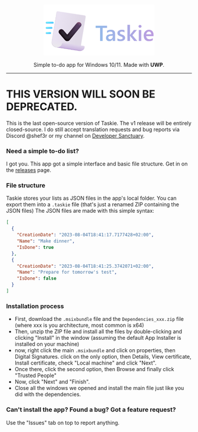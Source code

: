 <p align=center><img src="header.png" alt="Taskie logo" width=300></p>
<p align=center>Simple to-do app for Windows 10/11. Made with <b>UWP</b>.</p>

---
# THIS VERSION WILL SOON BE DEPRECATED.
This is the last open-source version of Taskie. The v1 release will be entirely closed-source. I do still accept translation requests and bug reports via Discord @shef3r or my channel on [Developer Sanctuary](https://discord.gg/windows-apps-hub-714581497222398064).

### Need a simple to-do list?
I got you. This app got a simple interface and basic file structure. Get in on the <a href="/releases">releases</a> page.

### File structure
Taskie stores your lists as JSON files in the app's local folder. You can export them into a `.taskie` file (that's just a renamed ZIP containing the JSON files) The JSON files are made with this simple syntax:

```json
[
  {
    "CreationDate": "2023-08-04T18:41:17.7177428+02:00",
    "Name": "Make dinner",
    "IsDone": true
  },
  {
    "CreationDate": "2023-08-04T18:41:25.3742071+02:00",
    "Name": "Prepare for tomorrow's test",
    "IsDone": false
  }
]
```

### Installation process
- First, download the `.msixbundle` file and the `Dependencies_xxx.zip` file (where xxx is you architecture, most common is x64)
- Then, unzip the ZIP file and install all the files by double-clicking and clicking "Install" in the window (assuming the default App Installer is installed on your machine)
- now, right click the main `.msixbundle` and click on properties, then Digital Signatures.
click on the only option, then Details, View certificate, Install certificate, check "Local machine" and click "Next".
- Once there, click the second option, then Browse and finally click "Trusted People"
- Now, click "Next" and "Finish".
- Close all the windows we opened and install the main file just like you did with the dependencies.

### Can't install the app? Found a bug? Got a feature request?
Use the "Issues" tab on top to report anything.
